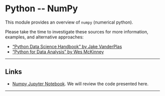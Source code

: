 # Python -- NumPy

This module provides an overview of `numpy` (numerical python). 

Please take the time to investigate these sources for more information, examples, and alternative approaches:
- [“Python Data Science Handbook” by Jake VanderPlas](https://github.com/jakevdp/PythonDataScienceHandbook)
- [“Python for Data Analysis” by Wes McKinney](https://github.com/wesm/pydata-book)

---

## Links

- [Numpy Jupyter Notebook](notes_03_numpy.ipynb). We will review the code presented here.

---


 
